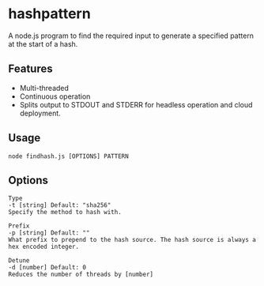 # hashpattern
A node.js program to find the required input to generate a specified pattern at the start of a hash.

## Features

*   Multi-threaded
*   Continuous operation
*   Splits output to STDOUT and STDERR for headless operation and cloud deployment.

## Usage

    node findhash.js [OPTIONS] PATTERN

## Options

    Type
    -t [string] Default: "sha256"
    Specify the method to hash with.

    Prefix
    -p [string] Default: ""
    What prefix to prepend to the hash source. The hash source is always a hex encoded integer.

    Detune
    -d [number] Default: 0
    Reduces the number of threads by [number]
